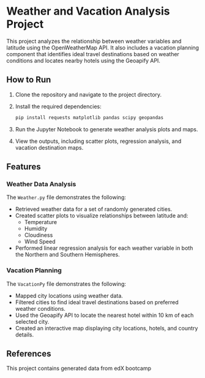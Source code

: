 # Weather and Vacation Analysis Project  

This project analyzes the relationship between weather variables and latitude using the OpenWeatherMap API. It also includes a vacation planning component that identifies ideal travel destinations based on weather conditions and locates nearby hotels using the Geoapify API.  

## How to Run  
1. Clone the repository and navigate to the project directory.  
2. Install the required dependencies:  

    ```bash
    pip install requests matplotlib pandas scipy geopandas
    ```  

3. Run the Jupyter Notebook to generate weather analysis plots and maps.  
4. View the outputs, including scatter plots, regression analysis, and vacation destination maps.  

## Features  

### **Weather Data Analysis** 
The `Weather.py` file demonstrates the following:

- Retrieved weather data for a set of randomly generated cities.  
- Created scatter plots to visualize relationships between latitude and:  
  - Temperature  
  - Humidity  
  - Cloudiness  
  - Wind Speed  
- Performed linear regression analysis for each weather variable in both the Northern and Southern Hemispheres. 

### Vacation Planning  
The `VacationPy` file demonstrates the following: 

- Mapped city locations using weather data.  
- Filtered cities to find ideal travel destinations based on preferred weather conditions.  
- Used the Geoapify API to locate the nearest hotel within 10 km of each selected city.  
- Created an interactive map displaying city locations, hotels, and country details.  

## References  
This project contains generated data from edX bootcamp  
